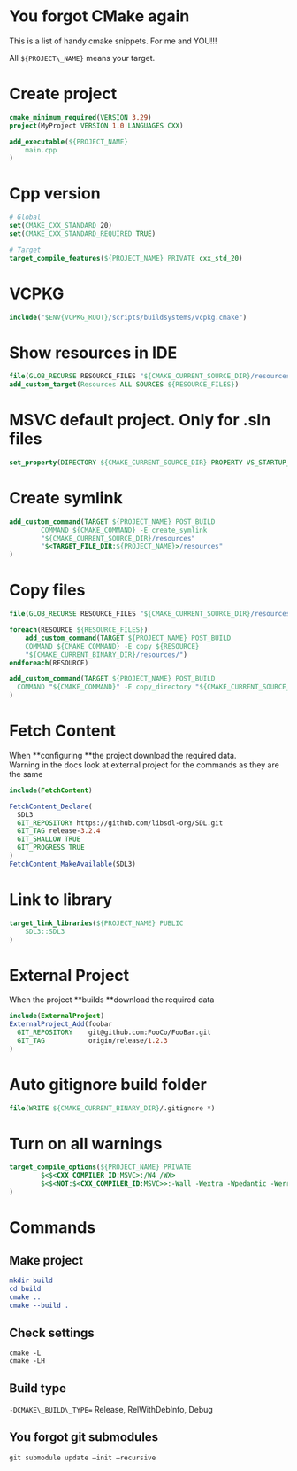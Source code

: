 # You forgot CMake again   
This is a list of handy cmake snippets. For me and YOU!!!


All `${PROJECT\_NAME}`  means your target.   
# Create project   
```cmake
cmake_minimum_required(VERSION 3.29)
project(MyProject VERSION 1.0 LANGUAGES CXX)

add_executable(${PROJECT_NAME}
    main.cpp
)

```
   
# Cpp version   
```cmake
# Global
set(CMAKE_CXX_STANDARD 20)
set(CMAKE_CXX_STANDARD_REQUIRED TRUE)

# Target
target_compile_features(${PROJECT_NAME} PRIVATE cxx_std_20)

```
   
# VCPKG   
```cmake
include("$ENV{VCPKG_ROOT}/scripts/buildsystems/vcpkg.cmake")

```
   
# Show resources in IDE   
```cmake
file(GLOB_RECURSE RESOURCE_FILES "${CMAKE_CURRENT_SOURCE_DIR}/resources/*")
add_custom_target(Resources ALL SOURCES ${RESOURCE_FILES})

```
# MSVC default project. Only for .sln files   
```cmake
set_property(DIRECTORY ${CMAKE_CURRENT_SOURCE_DIR} PROPERTY VS_STARTUP_PROJECT ${PROJECT_NAME})

```
   
# Create symlink   
```cmake
add_custom_command(TARGET ${PROJECT_NAME} POST_BUILD
        COMMAND ${CMAKE_COMMAND} -E create_symlink
        "${CMAKE_CURRENT_SOURCE_DIR}/resources"
        "$<TARGET_FILE_DIR:${PROJECT_NAME}>/resources"
)
```
   
# Copy files   
```cmake
file(GLOB_RECURSE RESOURCE_FILES "${CMAKE_CURRENT_SOURCE_DIR}/resources/*")

foreach(RESOURCE ${RESOURCE_FILES})
    add_custom_command(TARGET ${PROJECT_NAME} POST_BUILD
    COMMAND ${CMAKE_COMMAND} -E copy ${RESOURCE}
    "${CMAKE_CURRENT_BINARY_DIR}/resources/")
endforeach(RESOURCE)

add_custom_command(TARGET ${PROJECT_NAME} POST_BUILD
  COMMAND "${CMAKE_COMMAND}" -E copy_directory "${CMAKE_CURRENT_SOURCE_DIR}/Data" "$<TARGET_FILE_DIR:${PROJECT_NAME}>/Data"
)


```
   
# Fetch Content   
When **configuring **the project download the required data.   
Warning in the docs look at external project for the commands as they are the same   
```cmake
include(FetchContent)

FetchContent_Declare(
  SDL3
  GIT_REPOSITORY https://github.com/libsdl-org/SDL.git
  GIT_TAG release-3.2.4
  GIT_SHALLOW TRUE
  GIT_PROGRESS TRUE
)
FetchContent_MakeAvailable(SDL3)

```
# Link to library   
```cmake
target_link_libraries(${PROJECT_NAME} PUBLIC 
    SDL3::SDL3            
)

```
   
# External Project   
When the project **builds **download the required data   
```cmake
include(ExternalProject)
ExternalProject_Add(foobar
  GIT_REPOSITORY    git@github.com:FooCo/FooBar.git
  GIT_TAG           origin/release/1.2.3
)
```
   
# Auto gitignore build folder    
```cmake
file(WRITE ${CMAKE_CURRENT_BINARY_DIR}/.gitignore *)
```
# Turn on all warnings   
```cmake
target_compile_options(${PROJECT_NAME} PRIVATE
        $<$<CXX_COMPILER_ID:MSVC>:/W4 /WX>
        $<$<NOT:$<CXX_COMPILER_ID:MSVC>>:-Wall -Wextra -Wpedantic -Werror>
)

```
   
# Commands   
## Make project   
```cmake
mkdir build
cd build
cmake ..
cmake --build .

```
   
   
## Check settings   
`cmake -L`     
`cmake -LH`    
   
## Build type   
`-DCMAKE\_BUILD\_TYPE=` Release, RelWithDebInfo, Debug   
   
## You forgot git submodules   
`git submodule update —init —recursive`    
   
